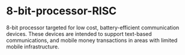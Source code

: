 # 8-bit-processor-RISC
8-bit processor targeted for low cost, battery-efficient communication devices. These devices are intended to support text-based communications, and mobile money transactions in areas with limited mobile infrastructure.
